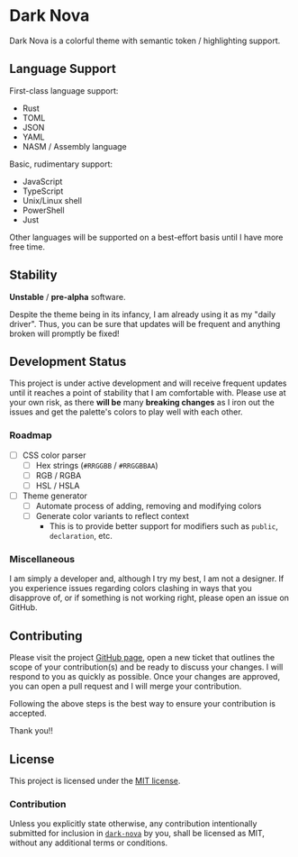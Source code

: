 # Dark Nova

Dark Nova is a colorful theme with semantic token / highlighting support.

## Language Support

First-class language support:
- Rust
- TOML
- JSON
- YAML
- NASM / Assembly language

Basic, rudimentary support:
- JavaScript
- TypeScript
- Unix/Linux shell
- PowerShell
- Just

Other languages will be supported on a best-effort basis until I have more free time.

## Stability

**Unstable** / **pre-alpha** software.

Despite the theme being in its infancy, I am already using it as my "daily driver". Thus, you can be
sure that updates will be frequent and anything broken will promptly be fixed!

## Development Status

This project is under active development and will receive frequent updates until it reaches a point
of stability that I am comfortable with. Please use at your own risk, as there **will be** many
**breaking changes** as I iron out the issues and get the palette's colors to play well with each other.

### Roadmap

- [ ] CSS color parser
  - [ ] Hex strings (`#RRGGBB` / `#RRGGBBAA`)
  - [ ] RGB / RGBA
  - [ ] HSL / HSLA
- [ ] Theme generator
  - [ ] Automate process of adding, removing and modifying colors
  - [ ] Generate color variants to reflect context
    - This is to provide better support for modifiers such as `public`, `declaration`, etc.

### Miscellaneous

I am simply a developer and, although I try my best, I am not a designer. If you experience issues
regarding colors clashing in ways that you disapprove of, or if something is not working right, please
open an issue on GitHub.

## Contributing

Please visit the project [GitHub page][project-repo], open a new ticket that outlines the scope of
your contribution(s) and be ready to discuss your changes. I will respond to you as quickly as possible.
Once your changes are approved, you can open a pull request and I will merge your contribution.

Following the above steps is the best way to ensure your contribution is accepted.

Thank you!!

## License

This project is licensed under the [MIT license][license].

### Contribution

Unless you explicitly state otherwise, any contribution intentionally submitted for inclusion in
[`dark-nova`][project-repo] by you, shall be licensed as MIT, without any additional terms or conditions.

<!-- Links section -->

[project-repo]: https://github.com/peter-donovan/dark-nova-theme/
[extension-url]: https://marketplace.visualstudio.com/items?itemName=dark-nova.dark-nova
[license]: https://github.com/peter-donovan/dark-nova-theme/blob/main/LICENSE